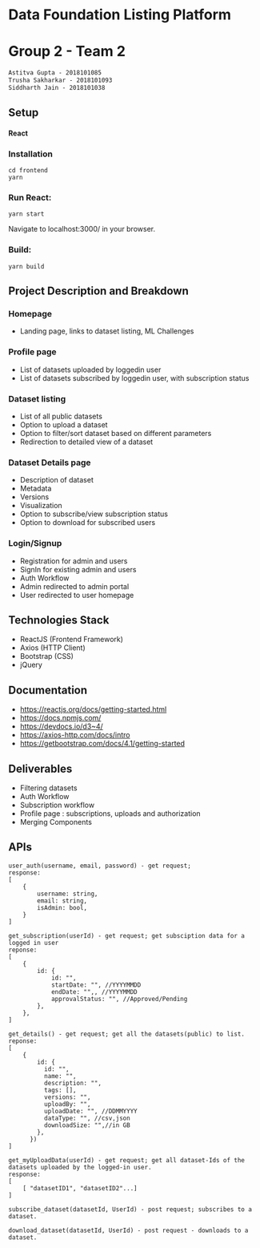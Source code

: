 # Data Foundation Listing Platform

# Group 2 - Team 2

```txt
Astitva Gupta - 2018101085
Trusha Sakharkar - 2018101093
Siddharth Jain - 2018101038
```

## Setup

#### React

### Installation

```
cd frontend
yarn
```
### Run React:
```
yarn start
```
Navigate to localhost:3000/ in your browser.
### Build:
```
yarn build
```





## Project Description and Breakdown
### Homepage
- Landing page, links to dataset listing, ML Challenges

### Profile page
- List of datasets uploaded by loggedin user
- List of datasets subscribed by loggedin user, with subscription status

### Dataset listing
- List of all public datasets
- Option to upload a dataset
- Option to filter/sort dataset based on different parameters
- Redirection to detailed view of a dataset

### Dataset Details page
- Description of dataset
- Metadata
- Versions
- Visualization
- Option to subscribe/view subscription status
- Option to download for subscribed users

### Login/Signup
- Registration for admin and users
- SignIn for existing admin and users
- Auth Workflow
- Admin redirected to admin portal
- User redirected to user homepage

## Technologies Stack
- ReactJS (Frontend Framework)
- Axios (HTTP Client)
- Bootstrap (CSS)
- jQuery

## Documentation
- https://reactjs.org/docs/getting-started.html
- https://docs.npmjs.com/
- https://devdocs.io/d3~4/
- https://axios-http.com/docs/intro
- https://getbootstrap.com/docs/4.1/getting-started

## Deliverables
- Filtering datasets
- Auth Workflow
- Subscription workflow
- Profile page : subscriptions, uploads and authorization
- Merging Components

## APIs
```
user_auth(username, email, password) - get request; 
response:
[
	{
		username: string, 
		email: string, 
		isAdmin: bool,
	}
]
```
```
get_subscription(userId) - get request; get subsciption data for a logged in user
reponse:
[
	{
        id: {
            id: "",
            startDate: "", //YYYYMMDD
            endDate: "",, //YYYYMMDD
            approvalStatus: "", //Approved/Pending
        },
    },
] 
```
```
get_details() - get request; get all the datasets(public) to list.
reponse:
[
	{
        id: {
          id: "",
          name: "",
          description: "",
          tags: [],
          versions: "",
          uploadBy: "",
          uploadDate: "", //DDMMYYYY
          dataType: "", //csv,json
          downloadSize: "",//in GB
        },
      })
]
```
```
get_myUploadData(userId) - get request; get all dataset-Ids of the datasets uploaded by the logged-in user.
response:
[
	[ "datasetID1", "datasetID2"...]
]
```
```
subscribe_dataset(datasetId, UserId) - post request; subscribes to a dataset.
```
```
download_dataset(datasetId, UserId) - post request - downloads to a dataset.
```